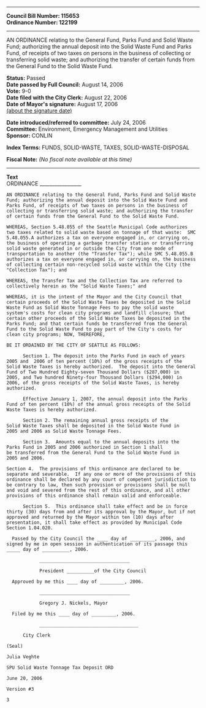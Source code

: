 * * * * *  
  
**Council Bill Number: [](#h0)[](#h2)115653**   
**Ordinance Number: 122199**  
  
* * * * *  
  
AN ORDINANCE relating to the General Fund, Parks Fund and Solid Waste Fund; authorizing the annual deposit into the Solid Waste Fund and Parks Fund, of receipts of two taxes on persons in the business of collecting or transferring solid waste; and authorizing the transfer of certain funds from the General Fund to the Solid Waste Fund.  
  
**Status:** Passed   
**Date passed by Full Council:** August 14, 2006   
**Vote:** 9-0   
**Date filed with the City Clerk:** August 22, 2006   
**Date of Mayor's signature:** August 17, 2006   
[(about the signature date)](/~public/approvaldate.htm)   
  
  
**Date introduced/referred to committee:** July 24, 2006   
**Committee:** Environment, Emergency Management and Utilities   
**Sponsor:** CONLIN   
  
**Index Terms:** FUNDS, SOLID-WASTE, TAXES, SOLID-WASTE-DISPOSAL  
  
**Fiscal Note:** *(No fiscal note available at this time)*  
  
* * * * *  
  
**Text**  
    ORDINANCE _________________  
  
    AN ORDINANCE relating to the General Fund, Parks Fund and Solid Waste  
    Fund; authorizing the annual deposit into the Solid Waste Fund and  
    Parks Fund, of receipts of two taxes on persons in the business of  
    collecting or transferring solid waste; and authorizing the transfer  
    of certain funds from the General Fund to the Solid Waste Fund.  
  
    WHEREAS, Section 5.48.055 of the Seattle Municipal Code authorizes  
    two taxes related to solid waste based on tonnage of that waste:  SMC  
    5.48.055.A authorizes a tax on everyone engaged in, or carrying on,  
    the business of operating a garbage transfer station or transferring  
    solid waste generated in or outside the City from one mode of  
    transportation to another (the "Transfer Tax"); while SMC 5.48.055.B  
    authorizes a tax on everyone engaged in, or carrying on, the business  
    of collecting certain non-recycled solid waste within the City (the  
    "Collection Tax"); and  
  
    WHEREAS, the Transfer Tax and the Collection Tax are referred to  
    collectively herein as the "Solid Waste Taxes;" and  
  
    WHEREAS, it is the intent of the Mayor and the City Council that  
    certain proceeds of the Solid Waste Taxes be deposited in the Solid  
    Waste Fund as Solid Waste Tonnage Fees to pay the solid waste  
    system's costs for clean city programs and landfill closure; that  
    certain other proceeds of the Solid Waste Taxes be deposited in the  
    Parks Fund; and that certain funds be transferred from the General  
    Fund to the Solid Waste Fund to pay part of the City's costs for  
    clean city programs; NOW, THEREFORE,  
  
    BE IT ORDAINED BY THE CITY OF SEATTLE AS FOLLOWS:  
  
          Section 1. The deposit into the Parks Fund in each of years  
    2005 and  2006 of ten percent (10%) of the gross receipts of the  
    Solid Waste Taxes is hereby authorized.  The deposit into the General  
    Fund of Two Hundred Eighty-seven Thousand Dollars ($287,000) in  
    2005, and Two hundred Ninety-four Thousand Dollars ($294,000) in  
    2006, of the gross receipts of the Solid Waste Taxes, is hereby  
    authorized.  
  
          Effective January 1, 2007, the annual deposit into the Parks  
    Fund of ten percent (10%) of the annual gross receipts of the Solid  
    Waste Taxes is hereby authorized.    
  
          Section 2. The remaining annual gross receipts of the  
    Solid Waste Taxes shall be deposited in the Solid Waste Fund in  
    2005 and 2006 as Solid Waste Tonnage Fees.  
  
          Section 3.  Amounts equal to the annual deposits into the  
    Parks Fund in 2005 and 2006 authorized in Section 1 shall  
    be transferred from the General Fund to the Solid Waste Fund in  
    2005 and 2006.  
  
    Section 4.  The provisions of this ordinance are declared to be  
    separate and severable.  If any one or more of the provisions of this  
    ordinance shall be declared by any court of competent jurisdiction to  
    be contrary to law, then such provision or provisions shall be null  
    and void and severed from the rest of this ordinance, and all other  
    provisions of this ordinance shall remain valid and enforceable.  
  
          Section 5.  This ordinance shall take effect and be in force  
    thirty (30) days from and after its approval by the Mayor, but if not  
    approved and returned by the Mayor within ten (10) days after  
    presentation, it shall take effect as provided by Municipal Code  
    Section 1.04.020.  
  
      Passed by the City Council the ____ day of _________, 2006, and  
    signed by me in open session in authentication of its passage this  
    _____ day of __________, 2006.  
  
                _________________________________  
  
                President __________of the City Council  
  
      Approved by me this ____ day of _________, 2006.  
  
                _________________________________  
  
                Gregory J. Nickels, Mayor  
  
      Filed by me this ____ day of _________, 2006.  
  
                ____________________________________  
  
          City Clerk  
  
    (Seal)  
  
    Julia Veghte  
  
    SPU Solid Waste Tonnage Tax Deposit ORD  
  
    June 20, 2006  
  
    Version #3  
  
    3  
